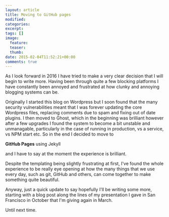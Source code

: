 ```yaml
---
layout: article
title: Moving to GitHub pages
modified:
categories:
excerpt:
tags: []
image:
  feature:
  teaser:
  thumb:
date: 2015-02-04T11:52:21+00:00
comments: true
---
```


As I look forward in 2016 I have tried to make a very clear decision that I will begin to write more. Having been through quite a few blocking platforms I have constantly been annoyed and frustrated at how clunky and annoying blogging systems can be. 

Originally I started this blog on Wordpress but I soon found that the many security vulnerabilities meant that I was forever updating the core Wordpress files, replacing comments due to spam and fixing out of date plugins. I then moved to Ghost, which in the beginning was brilliant however after a few upgrades I found the system to become a bit unstable and unmanagable, particularly in the case of running in production, vs a service, vs NPM start etc. So in the end I decided to move to

**GitHub Pages** using Jekyll

and I have to say at the moment the experience is brilliant. 

Despite the templating being slightly frustrating at first, I've found the whole experience to be really eye opening at how the many things that we use every day, such as git, GitHub and others, can come together to make something quite beautiful.

Anyway, just a quick update to say hopefully I'll be writing some more, starting with a blog post along the lines of my presentation I gave in San Francisco in October that I'm giving again in March.

Until next time.
